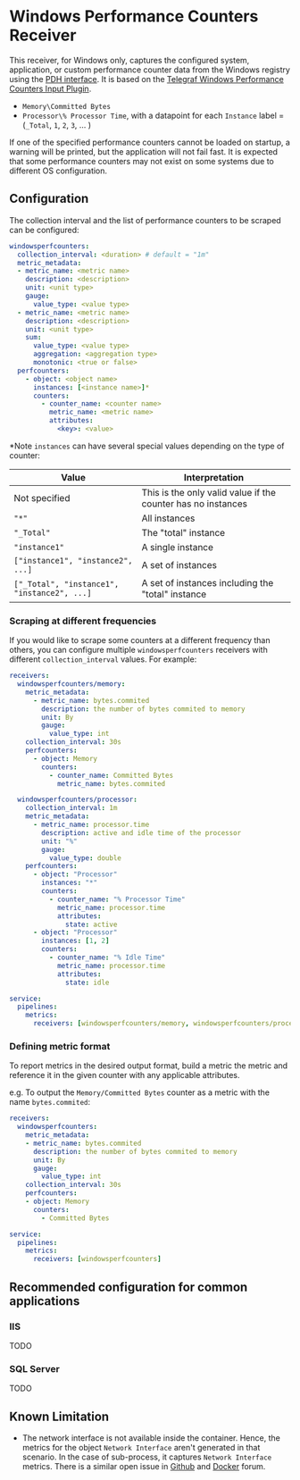 # Windows Performance Counters Receiver

This receiver, for Windows only, captures the configured system, application, or
custom performance counter data from the Windows registry using the [PDH
interface](https://docs.microsoft.com/en-us/windows/win32/perfctrs/using-the-pdh-functions-to-consume-counter-data).
It is based on the [Telegraf Windows Performance Counters Input
Plugin](https://github.com/influxdata/telegraf/tree/master/plugins/inputs/win_perf_counters).

- `Memory\Committed Bytes`
- `Processor\% Processor Time`, with a datapoint for each `Instance` label = (`_Total`, `1`, `2`, `3`, ... )

If one of the specified performance counters cannot be loaded on startup, a
warning will be printed, but the application will not fail fast. It is expected
that some performance counters may not exist on some systems due to different OS
configuration.

## Configuration

The collection interval and the list of performance counters to be scraped can
be configured:

```yaml
windowsperfcounters:
  collection_interval: <duration> # default = "1m"
  metric_metadata:
  - metric_name: <metric name>
    description: <description>
    unit: <unit type>
    gauge:
      value_type: <value type>
  - metric_name: <metric name>
    description: <description>
    unit: <unit type>
    sum:
      value_type: <value type>
      aggregation: <aggregation type>
      monotonic: <true or false>
  perfcounters:
    - object: <object name>
      instances: [<instance name>]*
      counters:
        - counter_name: <counter name>
          metric_name: <metric name>
          attributes:
            <key>: <value>
```

*Note `instances` can have several special values depending on the type of
counter:

Value | Interpretation
-- | --
Not specified | This is the only valid value if the counter has no instances
`"*"` | All instances
`"_Total"` | The "total" instance
`"instance1"` | A single instance
`["instance1", "instance2", ...]` | A set of instances
`["_Total", "instance1", "instance2", ...]` | A set of instances including the "total" instance

### Scraping at different frequencies

If you would like to scrape some counters at a different frequency than others,
you can configure multiple `windowsperfcounters` receivers with different
`collection_interval` values. For example:

```yaml
receivers:
  windowsperfcounters/memory:
    metric_metadata:
      - metric_name: bytes.commited
        description: the number of bytes commited to memory
        unit: By
        gauge:
          value_type: int
    collection_interval: 30s
    perfcounters:
      - object: Memory
        counters:
          - counter_name: Committed Bytes
            metric_name: bytes.commited

  windowsperfcounters/processor:
    collection_interval: 1m
    metric_metadata:
      - metric_name: processor.time
        description: active and idle time of the processor
        unit: "%"
        gauge:
          value_type: double
    perfcounters:
      - object: "Processor"
        instances: "*"
        counters:
          - counter_name: "% Processor Time"
            metric_name: processor.time
            attributes:
              state: active
      - object: "Processor"
        instances: [1, 2]
        counters:
          - counter_name: "% Idle Time"
            metric_name: processor.time
            attributes:
              state: idle

service:
  pipelines:
    metrics:
      receivers: [windowsperfcounters/memory, windowsperfcounters/processor]
```

### Defining metric format

To report metrics in the desired output format, build a metric the metric and reference it in the given counter with any applicable attributes.

e.g. To output the `Memory/Committed Bytes` counter as a metric with the name
`bytes.commited`:

```yaml
receivers:
  windowsperfcounters:
    metric_metadata:
    - metric_name: bytes.commited
      description: the number of bytes commited to memory
      unit: By
      gauge:
        value_type: int
    collection_interval: 30s
    perfcounters:
    - object: Memory
      counters:
        - Committed Bytes

service:
  pipelines:
    metrics:
      receivers: [windowsperfcounters]
```

## Recommended configuration for common applications

### IIS

TODO

### SQL Server

TODO

## Known Limitation
- The network interface is not available inside the container. Hence, the metrics for the object `Network Interface` aren't generated in that scenario. In the case of sub-process, it captures `Network Interface` metrics. There is a similar open issue in [Github](https://github.com/influxdata/telegraf/issues/5357) and [Docker](https://forums.docker.com/t/unable-to-collect-network-metrics-inside-windows-container-on-windows-server-2016-data-center/69480) forum.
